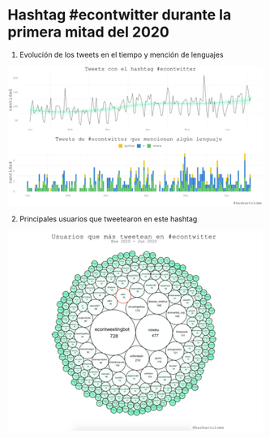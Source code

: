 # Hashtag #econtwitter durante la primera mitad del 2020

1. Evolución de los tweets en el tiempo y mención de lenguajes

<img src="econtwitter_tweets.png"></img>

2. Principales usuarios que tweetearon en este hashtag

<img src="econtwitter_bubblechart.png"></img>

